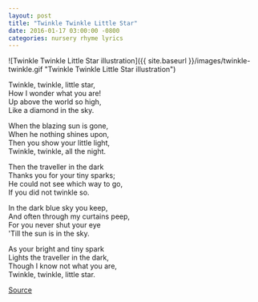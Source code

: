 ```yaml
---
layout: post
title: "Twinkle Twinkle Little Star"
date: 2016-01-17 03:00:00 -0800
categories: nursery rhyme lyrics
---
```

![Twinkle Twinkle Little Star illustration]({{ site.baseurl }}/images/twinkle-twinkle.gif "Twinkle Twinkle Little Star illustration")

Twinkle, twinkle, little star,  
How I wonder what you are!  
Up above the world so high,  
Like a diamond in the sky.

When the blazing sun is gone,  
When he nothing shines upon,  
Then you show your little light,  
Twinkle, twinkle, all the night.

Then the traveller in the dark  
Thanks you for your tiny sparks;  
He could not see which way to go,  
If you did not twinkle so.

In the dark blue sky you keep,  
And often through my curtains peep,  
For you never shut your eye  
'Till the sun is in the sky.

As your bright and tiny spark  
Lights the traveller in the dark,  
Though I know not what you are,  
Twinkle, twinkle, little star.

[Source](https://en.wikipedia.org/wiki/Twinkle,_Twinkle,_Little_Star)
